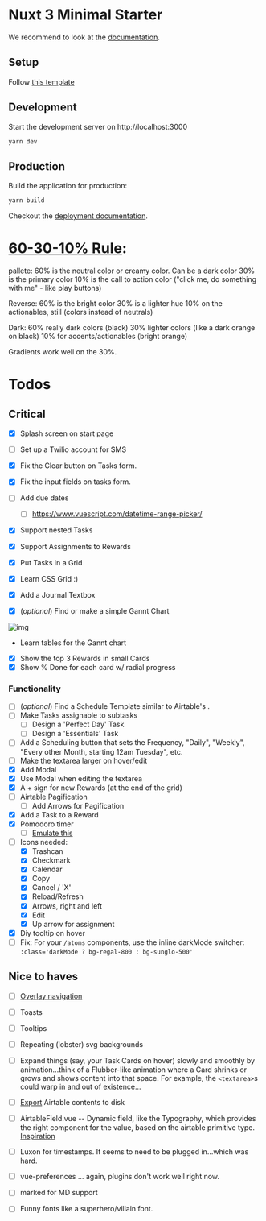 # Nuxt 3 Minimal Starter

We recommend to look at the [documentation](https://v3.nuxtjs.org).

## Setup

Follow [this template](https://github.com/danvega/nuxt3-tailwind3-starter)

## Development

Start the development server on http://localhost:3000

```bash
yarn dev
```

## Production

Build the application for production:

```bash
yarn build
```

Checkout the [deployment documentation](https://v3.nuxtjs.org/docs/deployment).

# [60-30-10% Rule](https://youtu.be/UWwNIMHFdW4):

pallete:
60% is the neutral color or creamy color. Can be a dark color
30% is the primary color
10% is the call to action color ("click me, do something with me" - like play buttons)

Reverse:
60% is the bright color
30% is a lighter hue
10% on the actionables, still
(colors instead of neutrals)

Dark:
60% really dark colors (black)
30% lighter colors (like a dark orange on black)
10% for accents/actionables (bright orange)

Gradients work well on the 30%.

# Todos

## Critical

- [x] Splash screen on start page
- [ ] Set up a Twilio account for SMS
- [x] Fix the Clear button on Tasks form.
- [x] Fix the input fields on tasks form.
- [ ] Add due dates
  - [ ] https://www.vuescript.com/datetime-range-picker/
- [x] Support nested Tasks
- [x] Support Assignments to Rewards
- [x] Put Tasks in a Grid
- [x] Learn CSS Grid :)
- [x] Add a Journal Textbox
- [x] (*optional*) Find or make a simple Gannt Chart
  <!-- - [ ] Add the Radial Progress bar to the Gannt chart. -->


![img](https://www.productplan.com/uploads/2019/11/Gantt-chart.png)


  -  Learn tables for the Gannt chart
- [x] Show the top 3 Rewards in small Cards
- [x] Show % Done for each card w/ radial progress

### Functionality
- [ ] (*optional*) Find a Schedule Template similar to Airtable's .
- [ ] Make Tasks assignable to subtasks
  - [ ] Design a 'Perfect Day' Task
  - [ ] Design a 'Essentials' Task
- [ ] Add a Scheduling button that sets the Frequency, "Daily", "Weekly", "Every other Month, starting 12am Tuesday", etc.
- [ ] Make the textarea larger on hover/edit
- [x] Add Modal
- [x] Use Modal when editing the textarea
- [x] A + sign for new Rewards (at the end of the grid)
- [ ] Airtable Pagification
  - [ ] Add Arrows for Pagification
- [x] Add a Task to a Reward
- [x] Pomodoro timer
  - [ ] [Emulate this](https://github.com/dejwid/react-pomodoro-timer/blob/master/src/Timer.js)
- [ ] Icons needed:
  - [x] Trashcan
  - [x] Checkmark
  - [x] Calendar
  - [x] Copy
  - [x] Cancel / 'X'
  - [x] Reload/Refresh
  - [x] Arrows, right and left
  - [x] Edit
  - [x] Up arrow for assignment
- [x] Diy tooltip on hover
- [ ] Fix: For your `/atoms` components, use the inline darkMode switcher: `:class='darkMode ? bg-regal-800 : bg-sunglo-500'`

## Nice to haves

- [ ] [Overlay navigation](https://www.w3schools.com/howto/howto_js_fullscreen_overlay.asp)
- [ ] Toasts
- [ ] Tooltips
- [ ] Repeating (lobster) svg backgrounds
- [ ] Expand things (say, your Task Cards on hover) slowly and smoothly by animation...think of a Flubber-like animation where a Card shrinks or grows and shows content into that space.  For example, the `<textarea>`s could warp in and out of existence...
- [ ] [Export](https://github.com/simonw/airtable-export) Airtable contents to disk
- [ ] AirtableField.vue -- Dynamic field, like the Typography, which provides the right component for the value, based on the airtable primitive type.  [Inspiration](https://www.airtable.com/developers/scripting/api/field)
- [ ] Luxon for timestamps.  It seems to need to be plugged in...which was hard.
- [ ] vue-preferences ... again, plugins don't work well right now.
- [ ] marked for MD support
- [ ] Funny fonts like a superhero/villain font.

